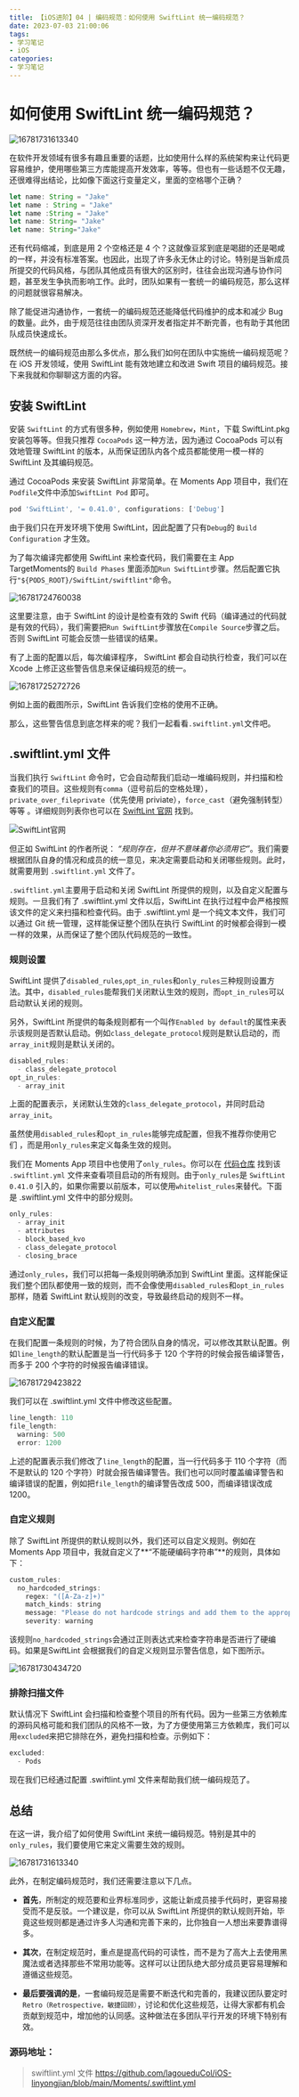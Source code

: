 ```yaml
---
title: 【iOS进阶】04 | 编码规范：如何使用 SwiftLint 统一编码规范？
date: 2023-07-03 21:00:06
tags:
- 学习笔记
- iOS
categories:
- 学习笔记
---
```


# 如何使用 SwiftLint 统一编码规范？

![16781731613340](assets/16781731613340.jpg)

<!-- more -->

在软件开发领域有很多有趣且重要的话题，比如使用什么样的系统架构来让代码更容易维护，使用哪些第三方库能提高开发效率，等等。但也有一些话题不仅无趣，还很难得出结论，比如像下面这行变量定义，里面的空格哪个正确？

```js
let name: String = "Jake"
let name : String = "Jake"
let name :String = "Jake"
let name: String= "Jake"
let name: String="Jake"
```

还有代码缩减，到底是用 2 个空格还是 4 个？这就像豆浆到底是喝甜的还是喝咸的一样，并没有标准答案。也因此，出现了许多永无休止的讨论。特别是当新成员所提交的代码风格，与团队其他成员有很大的区别时，往往会出现沟通与协作问题，甚至发生争执而影响工作。此时，团队如果有一套统一的编码规范，那么这样的问题就很容易解决。

除了能促进沟通协作，一套统一的编码规范还能降低代码维护的成本和减少 Bug 的数量。此外，由于规范往往由团队资深开发者指定并不断完善，也有助于其他团队成员快速成长。

既然统一的编码规范由那么多优点，那么我们如何在团队中实施统一编码规范呢？在 iOS 开发领域，使用 SwiftLint 能有效地建立和改进 Swift 项目的编码规范。接下来我就和你聊聊这方面的内容。

## 安装 SwiftLint

安装 `SwiftLint` 的方式有很多种，例如使用 `Homebrew`，`Mint`，下载 SwiftLint.pkg 安装包等等。但我只推荐 `CocoaPods` 这一种方法，因为通过 CocoaPods 可以有效地管理 SwiftLint 的版本，从而保证团队内各个成员都能使用一模一样的 SwiftLint 及其编码规范。

通过 CocoaPods 来安装 SwiftLint 非常简单。在 Moments App 项目中，我们在`Podfile`文件中添加`SwiftLint Pod` 即可。

```js
pod 'SwiftLint', '= 0.41.0', configurations: ['Debug']
```

由于我们只在开发环境下使用 SwiftLint，因此配置了只有`Debug`的 `Build Configuration` 才生效。

为了每次编译完都使用 SwiftLint 来检查代码，我们需要在主 App TargetMoments的 `Build Phases` 里面添加`Run SwiftLint`步骤。然后配置它执行`"${PODS_ROOT}/SwiftLint/swiftlint"`命令。

![16781724760038](assets/16781724760038.jpg)

这里要注意，由于 SwiftLint 的设计是检查有效的 Swift 代码（编译通过的代码就是有效的代码），我们需要把`Run SwiftLint`步骤放在`Compile Source`步骤之后。否则 SwiftLint 可能会反馈一些错误的结果。

有了上面的配置以后，每次编译程序， SwiftLint 都会自动执行检查，我们可以在 Xcode 上修正这些警告信息来保证编码规范的统一。

![16781725272726](assets/16781725272726.jpg)

例如上面的截图所示，SwiftLint 告诉我们空格的使用不正确。

那么，这些警告信息到底怎样来的呢？我们一起看看`.swiftlint.yml`文件吧。

## .swiftlint.yml 文件

当我们执行 `SwiftLint` 命令时，它会自动帮我们启动一堆编码规则，并扫描和检查我们的项目。这些规则有`comma`（逗号前后的空格处理），`private_over_fileprivate`（优先使用 priviate），`force_cast`（避免强制转型）等等 。详细规则列表你也可以在 [SwiftLint 官网](https://realm.github.io/SwiftLint/rule-directory.html) 找到。

![SwiftLint官网](assets/SwiftLint%E5%AE%98%E7%BD%91.png)


但正如 SwiftLint 的作者所说： *“规则存在，但并不意味着你必须用它”*。我们需要根据团队自身的情况和成员的统一意见，来决定需要启动和关闭哪些规则。此时，就需要用到 `.swiftlint.yml` 文件了。

`.swiftlint.yml`主要用于启动和关闭 SwiftLint 所提供的规则，以及自定义配置与规则。一旦我们有了 .swiftlint.yml 文件以后，SwiftLint 在执行过程中会严格按照该文件的定义来扫描和检查代码。由于 .swiftlint.yml 是一个纯文本文件，我们可以通过 Git 统一管理，这样能保证整个团队在执行 SwiftLint 的时候都会得到一模一样的效果，从而保证了整个团队代码规范的一致性。

### 规则设置

SwiftLint 提供了`disabled_rules`,`opt_in_rules`和`only_rules`三种规则设置方法。其中，`disabled_rules`能帮我们关闭默认生效的规则，而`opt_in_rules`可以启动默认关闭的规则。

另外，SwiftLint 所提供的每条规则都有一个叫作`Enabled by default`的属性来表示该规则是否默认启动。例如`class_delegate_protocol`规则是默认启动的，而`array_init`规则是默认关闭的。

```js
disabled_rules:
  - class_delegate_protocol
opt_in_rules:
  - array_init
```

上面的配置表示，关闭默认生效的`class_delegate_protocol`，并同时启动`array_init`。

虽然使用`disabled_rules`和`opt_in_rules`能够完成配置，但我不推荐你使用它们 ，而是用`only_rules`来定义每条生效的规则。

我们在 Moments App 项目中也使用了`only_rules`。你可以在 [代码仓库](https://github.com/lagoueduCol/iOS-linyongjian/blob/main/Moments/.swiftlint.yml) 找到该 `.swiftlint.yml` 文件来查看项目启动的所有规则。由于`only_rules`是 `SwiftLint 0.41.0` 引入的，如果你需要以前版本，可以使用`whitelist_rules`来替代。下面是 .swiftlint.yml 文件中的部分规则。

```js
only_rules:
  - array_init
  - attributes
  - block_based_kvo
  - class_delegate_protocol
  - closing_brace
```

通过`only_rules`，我们可以把每一条规则明确添加到 SwiftLint 里面。这样能保证我们整个团队都使用一致的规则，而不会像使用`disabled_rules`和`opt_in_rules`那样，随着 SwiftLint 默认规则的改变，导致最终启动的规则不一样。

### 自定义配置

在我们配置一条规则的时候，为了符合团队自身的情况，可以修改其默认配置。例如`line_length`的默认配置是当一行代码多于 120 个字符的时候会报告编译警告，而多于 200 个字符的时候报告编译错误。

![16781729423822](assets/16781729423822.jpg)

我们可以在 .swiftlint.yml 文件中修改这些配置。

```js
line_length: 110
file_length:
  warning: 500
  error: 1200
```

上述的配置表示我们修改了`line_length`的配置，当一行代码多于 110 个字符（而不是默认的 120 个字符）时就会报告编译警告。我们也可以同时覆盖编译警告和编译错误的配置，例如把`file_length`的编译警告改成 500，而编译错误改成 1200。

### 自定义规则

除了 SwiftLint 所提供的默认规则以外，我们还可以自定义规则。例如在 Moments App 项目中，我就自定义了**“不能硬编码字符串”**的规则，具体如下：

```js
custom_rules:
  no_hardcoded_strings:
    regex: "([A-Za-z]+)"
    match_kinds: string
    message: "Please do not hardcode strings and add them to the appropriate `Localizable.strings` file; a build script compiles all strings into strongly typed resources available through `Generated/Strings.swift`, e.g. `L10n.accessCamera"
    severity: warning
```

该规则`no_hardcoded_strings`会通过正则表达式来检查字符串是否进行了硬编码。如果是SwiftLint 会根据我们的自定义规则显示警告信息，如下图所示。

![16781730434720](assets/16781730434720.jpg)

### 排除扫描文件

默认情况下 SwiftLint 会扫描和检查整个项目的所有代码。因为一些第三方依赖库的源码风格可能和我们团队的风格不一致，为了方便使用第三方依赖库，我们可以用`excluded`来把它排除在外，避免扫描和检查。示例如下：

```js
excluded:
  - Pods
```

现在我们已经通过配置 .swiftlint.yml 文件来帮助我们统一编码规范了。

## 总结

在这一讲，我介绍了如何使用 SwiftLint 来统一编码规范。特别是其中的`only_rules`，我们要使用它来定义需要生效的规则。

![16781731613340](assets/16781731613340.jpg)

此外，在制定编码规范时，我们还需要注意以下几点。

* **首先**，所制定的规范要和业界标准同步，这能让新成员接手代码时，更容易接受而不是反驳。一个建议是，你可以从 SwiftLint 所提供的默认规则开始，毕竟这些规则都是通过许多人沟通和完善下来的，比你独自一人想出来要靠谱得多。

* **其次**，在制定规范时，重点是提高代码的可读性，而不是为了高大上去使用黑魔法或者选择那些不常用功能等。这样可以让团队绝大部分成员更容易理解和遵循这些规范。

* **最后要强调的是**，一套编码规范是需要不断迭代和完善的，我建议团队要定时 `Retro（Retrospective，敏捷回顾）`，讨论和优化这些规范，让得大家都有机会贡献到规范中，增加他的认同感。这种做法在多团队平行开发的环境下特别有效。

### 源码地址：

>swiftlint.yml 文件
https://github.com/lagoueduCol/iOS-linyongjian/blob/main/Moments/.swiftlint.yml